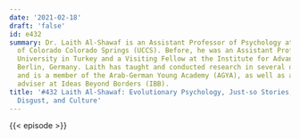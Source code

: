 ```yaml
---
date: '2021-02-18'
draft: 'false'
id: e432
summary: Dr. Laith Al-Shawaf is an Assistant Professor of Psychology at the University
  of Colorado Colorado Springs (UCCS). Before, he was an Assistant Professor at Bilkent
  University in Turkey and a Visiting Fellow at the Institute for Advanced Study in
  Berlin, Germany. Laith has taught and conducted research in several different countries,
  and is a member of the Arab-German Young Academy (AGYA), as well as an academic
  adviser at Ideas Beyond Borders (IBB).
title: '#432 Laith Al-Shawaf: Evolutionary Psychology, Just-so Stories, Anger and
  Disgust, and Culture'
---
```

{{< episode >}}

